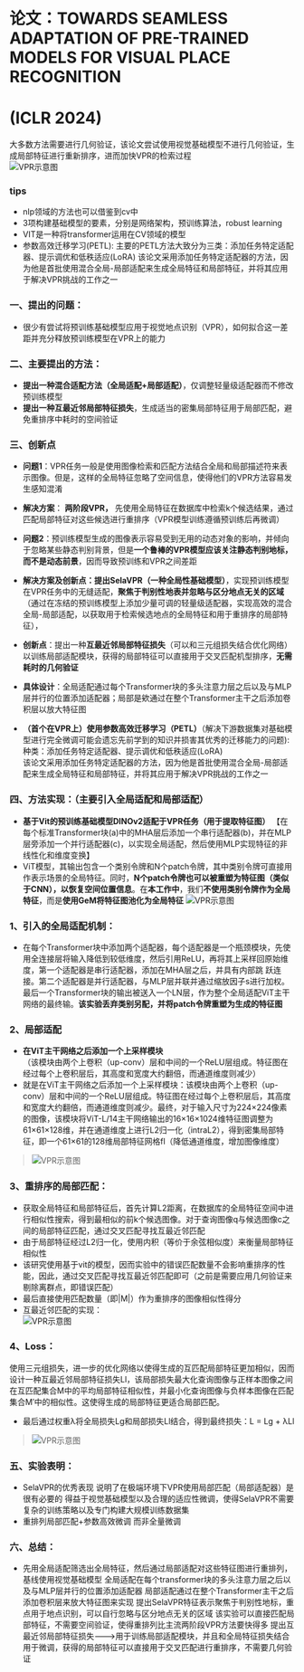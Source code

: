 # 论文：TOWARDS SEAMLESS ADAPTATION OF PRE-TRAINED MODELS FOR VISUAL PLACE RECOGNITION
# (ICLR 2024)
  大多数方法需要进行几何验证，该论文尝试使用视觉基础模型不进行几何验证，生成局部特征进行重新排序，进而加快VPR的检索过程  
![VPR示意图](../论文_image/image_0.png)
### tips
- nlp领域的方法也可以借鉴到cv中
- 3项构建基础模型的要素，分别是网络架构，预训练算法，robust learning
-  VIT是一种将transformer运用在CV领域的模型
- 参数高效迁移学习(PETL):
      主要的PETL方法大致分为三类：添加任务特定适配器、提示调优和低秩适应(LoRA)
      该论文采用添加任务特定适配器的方法，因为他是首批使用混合全局-局部适配来生成全局特征和局部特征，并将其应用于解决VPR挑战的工作之一
	  
### 一、提出的问题：
- 很少有尝试将预训练基础模型应用于视觉地点识别（VPR），如何拟合这一差距并充分释放预训练模型在VPR上的能力   

### 二、主要提出的方法：
- **提出一种混合适配方法（全局适配+局部适配）**，仅调整轻量级适配器而不修改预训练模型
- **提出一种互最近邻局部特征损失**，生成适当的密集局部特征用于局部匹配，避免重排序中耗时的空间验证  

### 三、创新点  
- **问题1**：VPR任务一般是使用图像检索和匹配方法结合全局和局部描述符来表示图像。但是，这样的全局特征忽略了空间信息，使得他们的VPR方法容易发生感知混淆
- **解决方案**： **两阶段VPR，** 先使用全局特征在数据库中检索k个候选结果，通过匹配局部特征对这些候选进行重排序（VPR模型训练遵循预训练后再微调）
- **问题2**：预训练模型生成的图像表示容易受到无用的动态对象的影响，并倾向于忽略某些静态判别背景，但是**一个鲁棒的VPR模型应该关注静态判别地标，而不是动态前景**，因而导致预训练和VPR之间差距
- **解决方案及创新点：提出SelaVPR（一种全局性基础模型）**，实现预训练模型在VPR任务中的无缝适配，**聚焦于判别性地表并忽略与区分地点无关的区域**（通过在冻结的预训练模型上添加少量可调的轻量级适配器，实现高效的混合全局-局部适配，以获取用于检索候选地点的全局特征和用于重排序的局部特征），
- **创新点**：提出一种**互最近邻局部特征损失**（可以和三元组损失结合优化网络）以训练局部适配模块，获得的局部特征可以直接用于交叉匹配机型排序，**无需耗时的几何验证**
- **具体设计**：全局适配通过每个Transformer块的多头注意力层之后以及与MLP层并行的位置添加适配器；局部是欸通过在整个Transformer主干之后添加卷积层以放大特征图

- **（首个在VPR上）使用参数高效迁移学习（PETL）**（解决下游数据集对基础模型进行完全微调可能会遗忘先前学到的知识并损害其优秀的迁移能力的问题):  
      种类：添加任务特定适配器、提示调优和低秩适应(LoRA)  
      该论文采用添加任务特定适配器的方法，因为他是首批使用混合全局-局部适配来生成全局特征和局部特征，并将其应用于解决VPR挑战的工作之一

### 四、方法实现：（主要引入全局适配和局部适配）
- **基于Vit的预训练基础模型DINOv2适配于VPR任务（用于提取特征图）**
【在每个标准Transformer块(a)中的MHA层后添加一个串行适配器(b)，并在MLP层旁添加一个并行适配器(c)，以实现全局适配，然后使用MLP实现特征的非线性化和维度变换】
- ViT模型，其输出包含一个类别令牌和N个patch令牌，其中类别令牌可直接用作表示场景的全局特征。同时，**N个patch令牌也可以被重塑为特征图（类似于CNN），以恢复空间位置信息**。在**本工作中**，我们**不使用类别令牌作为全局特征**，而是**使用GeM将特征图池化为全局特征**
![VPR示意图](../论文_image/image_1.png)
### 1、引入的全局适配机制：
- 在每个Transformer块中添加两个适配器，每个适配器是一个瓶颈模块，先使用全连接层将输入降低到较低维度，然后引用ReLU，再将其上采样回原始维度，第一个适配器是串行适配器，添加在MHA层之后，并具有内部跳
跃连接。第二个适配器是并行适配器，与MLP层并联并通过缩放因子s进行加权。最后一个Transformer块的输出被送入一个LN层，作为整个全局适配ViT主干网络的最终输。**该实验丢弃类别另配，并将patch令牌重塑为生成的特征图**

### 2、局部适配
- **在ViT主干网络之后添加一个上采样模块**   
（该模块由两个上卷积（up-conv）层和中间的一个ReLU层组成。特征图在经过每个上卷积层后，其高度和宽度大约翻倍，而通道维度则减少）
- 就是在ViT主干网络之后添加一个上采样模块：该模块由两个上卷积（up-conv）层和中间的一个ReLU层组成。特征图在经过每个上卷积层后，其高度和宽度大约翻倍，而通道维度则减少。最终，对于输入尺寸为224×224像素的图像，该模块将ViT-L/14主干网络输出的16×16×1024维特征图调整为61×61×128维，并在通道维度上进行L2归一化（intraL2），得到密集局部特征，即一个61×61的128维局部特征网格fl（降低通道维度，增加图像维度）  
> ![VPR示意图](../论文_image/image_3.png)

### 3、重排序的局部匹配：
- 获取全局特征和局部特征后，首先计算L2距离，在数据库的全局特征空间中进行相似性搜索，得到最相似的前k个候选图像。对于查询图像q与候选图像c之间的局部特征匹配，通过交叉匹配寻找互最近邻匹配
- 由于局部特征经过L2归一化，使用内积（等价于余弦相似度）来衡量局部特征相似性
- 该研究使用基于vit的模型，因而实验中的错误匹配数量不会影响重排序的性能，因此，通过交叉匹配寻找互最近邻匹配即可（之前是需要应用几何验证来剔除离群点，即错误匹配）
-  最后直接使用匹配数量（即|M|）作为重排序的图像相似性得分
- 互最近邻匹配的实现：  
![VPR示意图](../论文_image/image_2.png)

### 4、Loss：
  使用三元组损失，进一步的优化网络以使得生成的互匹配局部特征更加相似，因而设计一种互最近邻局部特征损失Ll，该局部损失最大化查询图像与正样本图像之间在互匹配集合M中的平均局部特征相似性，并最小化查询图像与负样本图像在匹配集合M′中的相似性。这使得生成的局部特征更适合局部匹配。
- 最后通过权重λ将全局损失Lg和局部损失Ll结合，得到最终损失：L = Lg + λLl  
>![VPR示意图](../论文_image/image_4.png)

### 五、实验表明：
- SelaVPR的优秀表现 说明了在极端环境下VPR使用局部匹配（局部适配器）是很有必要的
      得益于视觉基础模型以及合理的适应性微调，使得SelaVPR不需要复杂的训练策略以及专门构建大规模训练数据集  
- 重排列局部匹配+参数高效微调 而非全量微调

### 六、总结：
- 先用全局适配筛选出全局特征，然后通过局部适配对这些特征图进行重排列，基线使用视觉基础模型
      全局适配在每个transformer块的多头注意力层之后以及与MLP层并行的位置添加适配器 
      局部适配通过在整个Transformer主干之后添加卷积层来放大特征图来实现
      提出SelaVPR特征表示聚焦于判别性地标，重点用于地点识别，可以自行忽略与区分地点无关的区域
      该实验可以直接匹配局部特征，不需要空间验证，使得重排列比主流两阶段VPR方法要快得多
      提出互最近邻局部特征损失--->用于训练局部适配模块，并且和全局特征损失结合用于微调，获得的局部特征可以直接用于交叉匹配进行重排序，不需要几何验证

    



